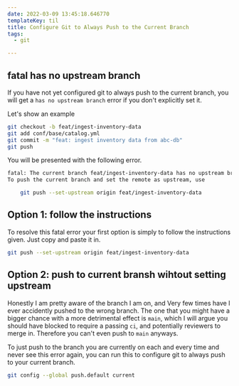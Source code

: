 ```yaml
---
date: 2022-03-09 13:45:18.646770
templateKey: til
title: Configure Git to Always Push to the Current Branch
tags:
  - git

---
```


## **fatal** has no upstream branch

If you have not yet configured git to always push to the current branch, you
will get a `has no upstream branch` error if you don't explicitly set it.

Let's show an example

``` bash
git checkout -b feat/ingest-inventory-data
git add conf/base/catalog.yml
git commit -m "feat: ingest inventory data from abc-db"
git push
```

You will be presented with the following error.

``` bash
fatal: The current branch feat/ingest-inventory-data has no upstream branch.
To push the current branch and set the remote as upstream, use

    git push --set-upstream origin feat/ingest-inventory-data
```
## Option 1: follow the instructions

To resolve this fatal error your first option is simply to follow the
instructions given.  Just copy and paste it in.

``` bash
git push --set-upstream origin feat/ingest-inventory-data
```

## Option 2: push to current bransh wihtout setting upstream

Honestly I am pretty aware of the branch I am on, and Very few times have I
ever accidently pushed to the wrong branch.  The one that you might have a
bigger chance with a more detrimental effect is `main`, which I will argue you
should have blocked to require a passing `ci`, and potentially reviewers to
merge in.  Therefore you can't even push to `main` anyways.

To just push to the branch you are currently on each and every time and never
see this error again, you can run this to configure git to always push to your
current branch.

``` bash
git config --global push.default current
```
